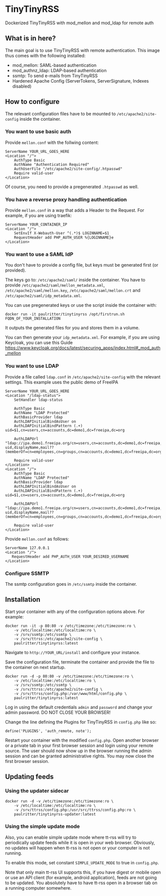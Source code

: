 # TinyTinyRSS
Dockerized TinyTinyRSS with mod_mellon and mod_ldap for remote auth

## What is in here?
The main goal is to use TinyTinyRSS with remote authentication. This image thus comes with the following installed:
- mod_mellon: SAML-based authentication
- mod_authnz_ldap: LDAP-based authentication
- ssmtp: To send e-mails from TinyTinyRSS
- Hardened Apache Config (ServerTokens, ServerSignature, Indexes disabled)

## How to configure
The relevant configuration files have to be mounted to `/etc/apache2/site-config` inside the container.
### You want to use basic auth
Provide `mellon.conf` with the follwing content:

    ServerName YOUR_URL_GOES_HERE
    <Location "/">
        AuthType Basic
        AuthName "Authentication Required"
        AuthUserFile "/etc/apache2/site-config/.htpasswd"
        Require valid-user
    </Location>

Of course, you need to provide a pregenerated `.htpasswd` as well.

### You have a reverse proxy handling authentication
Provide `mellon.conf` in a way that adds a Header to the Request. For example, if you are using traefik:

    ServerName YOUR_CONTAINER_IP
    <Location "/">
        SetEnvIf X-Webauth-User ^(.*)$ LOGINNAME=$1
        RequestHeader add PHP_AUTH_USER %{LOGINNAME}e
    </Location>

### You want to use a SAML IdP
You don't have to provide a config file, but keys must be generated first (or provided).

The keys go to: `/etc/apache2/saml/` inside the container. You have to provide `/etc/apache2/saml/mellon_metadata.xml`, `/etc/apache2/saml/mellon.key`, `/etc/apache2/saml/mellon.crt` and `/etc/apache2/saml/idp_metadata.xml`.

You can use pregenerated keys or use the script inside the container with:

    docker run -it paulritter/tinytinyrss /opt/firstrun.sh FQDN_OF_YOUR_INSTALLATION

It outputs the generated files for you and stores them in a volume.

You can then generate your `idp_metadata.xml`. For example, if you are using Keycloak, you can use this Guide https://www.keycloak.org/docs/latest/securing_apps/index.html#_mod_auth_mellon
### You want to use LDAP
Provide a file called `ldap.conf` in `/etc/apache2/site-config` with the relevant settings. This example uses the public demo of FreeIPA

    ServerName YOUR_URL_GOES_HERE
    <Location "/ldap-status">
        SetHandler ldap-status

        AuthType Basic
        AuthName "LDAP Protected"
        AuthBasicProvider ldap
        AuthLDAPInitialBindAsUser on
        AuthLDAPInitialBindPattern (.+) uid=$1,cn=users,cn=accounts,dc=demo1,dc=freeipa,dc=org
        
        AuthLDAPUrl "ldap://ipa.demo1.freeipa.org/cn=users,cn=accounts,dc=demo1,dc=freeipa,dc=org?uid,displayName,mail??(memberOf=cn=employees,cn=groups,cn=accounts,dc=demo1,dc=freeipa,dc=org)"

        Require valid-user
    </Location>
    <Location "/">
        AuthType Basic
        AuthName "LDAP Protected"
        AuthBasicProvider ldap
        AuthLDAPInitialBindAsUser on
        AuthLDAPInitialBindPattern (.+) uid=$1,cn=users,cn=accounts,dc=demo1,dc=freeipa,dc=org
        
        AuthLDAPUrl "ldap://ipa.demo1.freeipa.org/cn=users,cn=accounts,dc=demo1,dc=freeipa,dc=org?uid,displayName,mail??(memberOf=cn=employees,cn=groups,cn=accounts,dc=demo1,dc=freeipa,dc=org)"

        Require valid-user
    </Location>

Provide `mellon.conf` as follows:

    ServerName 127.0.0.1
    <Location "/">
       RequestHeader add PHP_AUTH_USER YOUR_DESIRED_USERNAME
    </Location>

### Configure SSMTP
The ssmtp configuration goes in `/etc/ssmtp` inside the container.

## Installation
Start your container with any of the configuration options above. For example:

    docker run -it -p 80:80 -v /etc/timezone:/etc/timezone:ro \
        -v /etc/localtime:/etc/localtime:ro \
        -v /srv/ssmtp:/etc/ssmtp \
        -v /srv/ttrss:/etc/apache2/site-config \
        paulritter/tinytinyrss:latest

Navigate to `http://YOUR_URL/install` and configure your instance.

Save the configuration file, terminate the container and provide the file to the container on next startup.

    docker run -d -p 80:80 -v /etc/timezone:/etc/timezone:ro \
        -v /etc/localtime:/etc/localtime:ro \
        -v /srv/ssmtp:/etc/ssmtp \
        -v /srv/ttrss:/etc/apache2/site-config \
        -v /srv/ttrss/config.php:/var/www/html/config.php \
        paulritter/tinytinyrss:latest
        
Log in using the default credentials `admin` and `password` and change your admin password. DO NOT CLOSE YOUR BROWSER!

Change the line defining the Plugins for TinyTinyRSS in `config.php` like so:

`define('PLUGINS', 'auth_remote, note');`

Restart your container with the modified `config.php`. Open another browser or a private tab in your first browser session and login using your remote source. The user should now show up in the browser running the admin session and can be granted administrative rights. You may now close the first browser session.

## Updating feeds
### Using the updater sidecar
    docker run -d -v /etc/timezone:/etc/timezone:ro \
        -v /etc/localtime:/etc/localtime:ro \
        -v /srv/ttrss/config.php:/usr/src/ttrss/config.php:ro \
        paulritter/tinytinyrss-updater:latest

### Using the simple update mode
Also, you can enable simple update mode where tt-rss will try to periodically update feeds while it is open in your web browser. Obviously, no updates will happen when tt-rss is not open or your computer is not running.

To enable this mode, set constant `SIMPLE_UPDATE_MODE` to true in `config.php`.

Note that only main tt-rss UI supports this, if you have digest or mobile open or use an API client (for example, android application), feeds are not going to be updated. You absolutely have to have tt-rss open in a browser tab on a running computer somewhere.
